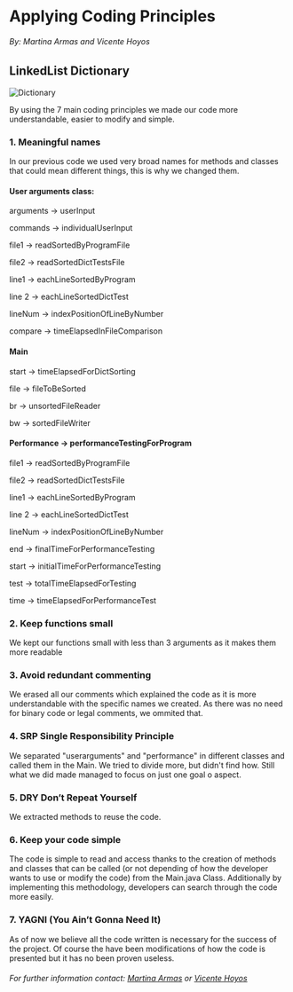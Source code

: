 # Applying Coding Principles
###### _By: Martina Armas and Vicente Hoyos_
## LinkedList Dictionary
![Dictionary](https://media.wired.com/photos/5cc244cc2c90a35c66b7d930/master/w_2560%2Cc_limit/Coding-Becomes-Criminal.jpg)


By using the 7 main coding principles we made our code more understandable, easier to modify and simple.

### 1. Meaningful names
In our previous code we used very broad names for methods and classes that could mean different things, this is why we changed them.

#### User arguments class:
arguments → userInput

commands → individualUserInput

file1 → readSortedByProgramFile

file2 → readSortedDictTestsFile

line1 → eachLineSortedByProgram

line 2 → eachLineSortedDictTest

lineNum → indexPositionOfLineByNumber

compare → timeElapsedInFileComparison

#### Main
start → timeElapsedForDictSorting

file → fileToBeSorted

br → unsortedFileReader

bw → sortedFileWriter

#### Performance → performanceTestingForProgram
file1 → readSortedByProgramFile

file2 → readSortedDictTestsFile

line1 → eachLineSortedByProgram

line 2 → eachLineSortedDictTest

lineNum → indexPositionOfLineByNumber

end → finalTimeForPerformanceTesting

start → initialTimeForPerformanceTesting

test → totalTimeElapsedForTesting

time → timeElapsedForPerformanceTest

### 2.	Keep functions small

We kept our functions small with less than 3 arguments as it makes them more readable


### 3.	Avoid redundant commenting

We erased all our comments which explained the code as it is more understandable with the specific names we created. As there was no need for binary code or legal comments, we ommited that.

### 4.	SRP Single Responsibility Principle

We separated "userarguments" and "performance" in different classes and called them in the Main. We tried to divide more, but didn't find how. Still what we did made managed to focus on just one goal o aspect.

### 5.	DRY Don’t Repeat Yourself

We extracted methods to reuse the code.

### 6.	Keep your code simple

The code is simple to read and access thanks to the creation of methods and classes that can be called (or not depending of how the developer wants to use or modify the code) from the Main.java Class. Additionally by implementing this methodology, developers can search through the code more easily.

### 7.	YAGNI (You Ain’t Gonna Need It)

As of now we believe all the code written is necessary for the success of the project. Of course the have been modifications of how the code is presented but it has no been proven useless.

###### _For further information contact: [Martina Armas](https://www.linkedin.com/in/martina-armas-793b60157/) or [Vicente Hoyos](https://www.linkedin.com/in/vicente-hoyos-787594124/)_


